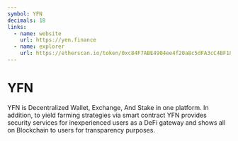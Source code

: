 ```yaml
---
symbol: YFN
decimals: 18
links:
  - name: website
    url: https://yen.finance
  - name: explorer
    url: https://etherscan.io/token/0xc84F7ABE4904ee4f20a8c5dFA3cC4BF1829330AB
---
```


# YFN

YFN is Decentralized Wallet, Exchange, And Stake in one platform. In addition, to yield farming strategies via smart contract YFN provides security services for inexperienced users as a DeFi gateway and shows all on Blockchain to users for transparency purposes.
